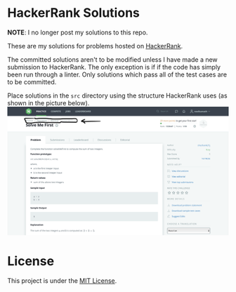 # HackerRank Solutions

**NOTE**: I no longer post my solutions to this repo.

These are my solutions for problems hosted on [HackerRank](https://hackerrank.com).

The committed solutions aren't to be modified unless I have made a new submission to HackerRank. The only exception is if if the code has simply been run through a linter. Only solutions which pass all of the test cases are to be committed.

Place solutions in the `src` directory using the structure HackerRank uses (as shown in the picture below).
![screenshot](screenshot.png)

# License

This project is under the [MIT License](LICENSE).

